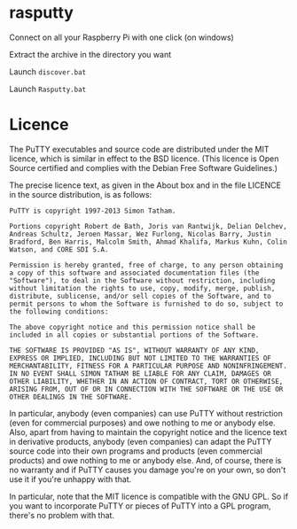 rasputty
========

Connect on all your Raspberry Pi with one click (on windows)

Extract the archive in the directory you want

Launch ```discover.bat```

Launch ```Rasputty.bat```


Licence
=======
The PuTTY executables and source code are distributed under the MIT licence, which is similar in effect to the BSD licence. (This licence is Open Source certified and complies with the Debian Free Software Guidelines.)

The precise licence text, as given in the About box and in the file LICENCE in the source distribution, is as follows:

    PuTTY is copyright 1997-2013 Simon Tatham.

    Portions copyright Robert de Bath, Joris van Rantwijk, Delian Delchev, Andreas Schultz, Jeroen Massar, Wez Furlong, Nicolas Barry, Justin Bradford, Ben Harris, Malcolm Smith, Ahmad Khalifa, Markus Kuhn, Colin Watson, and CORE SDI S.A.

    Permission is hereby granted, free of charge, to any person obtaining a copy of this software and associated documentation files (the "Software"), to deal in the Software without restriction, including without limitation the rights to use, copy, modify, merge, publish, distribute, sublicense, and/or sell copies of the Software, and to permit persons to whom the Software is furnished to do so, subject to the following conditions:

    The above copyright notice and this permission notice shall be included in all copies or substantial portions of the Software.

    THE SOFTWARE IS PROVIDED "AS IS", WITHOUT WARRANTY OF ANY KIND, EXPRESS OR IMPLIED, INCLUDING BUT NOT LIMITED TO THE WARRANTIES OF MERCHANTABILITY, FITNESS FOR A PARTICULAR PURPOSE AND NONINFRINGEMENT. IN NO EVENT SHALL SIMON TATHAM BE LIABLE FOR ANY CLAIM, DAMAGES OR OTHER LIABILITY, WHETHER IN AN ACTION OF CONTRACT, TORT OR OTHERWISE, ARISING FROM, OUT OF OR IN CONNECTION WITH THE SOFTWARE OR THE USE OR OTHER DEALINGS IN THE SOFTWARE. 

In particular, anybody (even companies) can use PuTTY without restriction (even for commercial purposes) and owe nothing to me or anybody else. Also, apart from having to maintain the copyright notice and the licence text in derivative products, anybody (even companies) can adapt the PuTTY source code into their own programs and products (even commercial products) and owe nothing to me or anybody else. And, of course, there is no warranty and if PuTTY causes you damage you're on your own, so don't use it if you're unhappy with that.

In particular, note that the MIT licence is compatible with the GNU GPL. So if you want to incorporate PuTTY or pieces of PuTTY into a GPL program, there's no problem with that. 
